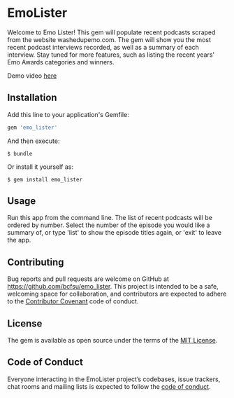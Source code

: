 # EmoLister

Welcome to Emo Lister!  This gem will populate recent podcasts scraped from the website washedupemo.com.  The gem will show you the most recent podcast interviews recorded, as well as a summary of each interview.  Stay tuned for more features, such as listing the recent years' Emo Awards categories and winners.

Demo video [here](https://youtu.be/5_D783vVHHE)

## Installation

Add this line to your application's Gemfile:

```ruby
gem 'emo_lister'
```

And then execute:

    $ bundle

Or install it yourself as:

    $ gem install emo_lister

## Usage

Run this app from the command line.  The list of recent podcasts will be ordered by number. Select the number of the episode you would like a summary of, or type 'list' to show the episode titles again, or 'exit' to leave the app.


## Contributing

Bug reports and pull requests are welcome on GitHub at https://github.com/bcfsu/emo_lister. This project is intended to be a safe, welcoming space for collaboration, and contributors are expected to adhere to the [Contributor Covenant](http://contributor-covenant.org) code of conduct.

## License

The gem is available as open source under the terms of the [MIT License](https://opensource.org/licenses/MIT).

## Code of Conduct

Everyone interacting in the EmoLister project’s codebases, issue trackers, chat rooms and mailing lists is expected to follow the [code of conduct](https://github.com/bcfsu/emo_lister/blob/master/CODE_OF_CONDUCT.md).
